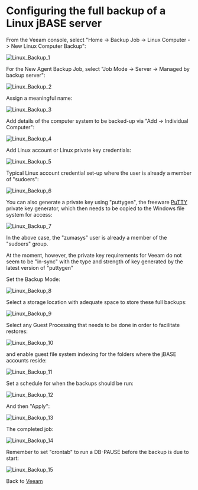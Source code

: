 # Configuring the full backup of a Linux jBASE server

From the Veeam console, select "Home -> Backup Job -> Linux Computer -> New Linux Computer Backup":

![Linux_Backup_1](./full_linux_backup_1.png)

For the New Agent Backup Job, select "Job Mode -> Server -> Managed by backup server":

![Linux_Backup_2](./full_linux_backup_2.png)

Assign a meaningful name:

![Linux_Backup_3](./full_linux_backup_3.png)

Add details of the computer system to be backed-up via "Add -> Individual Computer":

![Linux_Backup_4](./full_linux_backup_4.png)

Add Linux account or Linux private key credentials:

![Linux_Backup_5](./full_linux_backup_5.png)

Typical Linux account credential set-up where the user is already a member of "sudoers":

![Linux_Backup_6](./full_linux_backup_6.png)

You can also generate a private key using "puttygen", the freeware [PuTTY](https://www.chiark.greenend.org.uk/~sgtatham/putty/latest.html) private key generator, which then needs to be copied to the Windows file system for access:

![Linux_Backup_7](./full_linux_backup_7.png)

In the above case, the "zumasys" user is already a member of the "sudoers" group.

At the moment, however, the private key requirements for Veeam do not seem to be "in-sync" with the type and strength of key generated by the latest version of "puttygen"

Set the Backup Mode:

![Linux_Backup_8](./full_linux_backup_8.png)

Select a storage location with adequate space to store these full backups:

![Linux_Backup_9](./full_linux_backup_9.png)

Select any Guest Processing that needs to be done in order to facilitate restores:

![Linux_Backup_10](./full_linux_backup_10.png)

and enable guest file system indexing for the folders where the jBASE accounts reside:

![Linux_Backup_11](./full_linux_backup_11.png)

Set a schedule for when the backups should be run:

![Linux_Backup_12](./full_linux_backup_12.png)

And then "Apply":

![Linux_Backup_13](./full_linux_backup_13.png)

The completed job:

![Linux_Backup_14](./full_linux_backup_14.png)

Remember to set "crontab" to run a DB-PAUSE before the backup is due to start:

![Linux_Backup_15](./Linux_crontab.png)

Back to [Veeam](./../README.md)
